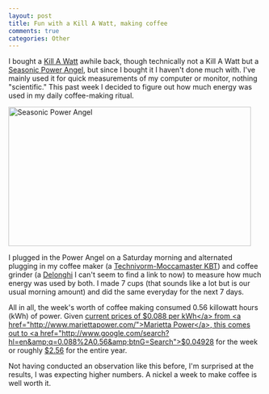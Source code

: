 ```yaml
--- 
layout: post
title: Fun with a Kill A Watt, making coffee
comments: true
categories: Other
---
```

I bought a <a href="http://en.wikipedia.org/wiki/Kill_A_Watt">Kill A Watt</a> awhile back, though technically not a Kill A Watt but a <a href="http://www.seasonicusa.com/power_angel.htm">Seasonic Power Angel</a>, but since I bought it I haven't done much with.  I've mainly used it for quick measurements of my computer or monitor, nothing "scientific."  This past week I decided to figure out how much energy was used in my daily coffee-making ritual.

<img class="size-full wp-image-305" title="Seasonic Power Angel" src="http://cameronstokes.com/wp-content/uploads/2008/12/seasonic-power-angel.jpg" alt="Seasonic Power Angel" width="480" height="276" />

I plugged in the Power Angel on a Saturday morning and alternated plugging in my coffee maker (a <a href="http://www.technivorm.com/pages/products-home.html">Technivorm-Moccamaster KBT</a>) and coffee grinder (a <a href="http://www.delonghiusa.com/">Delonghi</a> I can't seem to find a link to now) to measure how much energy was used by both.  I made 7 cups (that sounds like a lot but is our usual morning amount) and did the same everyday for the next 7 days.

All in all, the week's worth of coffee making consumed 0.56 killowatt hours (kWh) of power.  Given <a href="http://www.psc.state.ga.us/electric/surveys/2008/allprowin08/allprowin08-500.asp">current prices of $0.088 per kWh</a> from <a href="http://www.mariettapower.com/">Marietta Power</a>, this comes out to <a href="http://www.google.com/search?hl=en&amp;q=0.088%2A0.56&amp;btnG=Search">$0.04928</a> for the week or roughly <a href="http://www.google.com/search?hl=en&amp;q=0.088%2A0.56%2A52&amp;btnG=Search">$2.56</a> for the entire year.

Not having conducted an observation like this before, I'm surprised at the results, I was expecting higher numbers.  A nickel a week to make coffee is well worth it.
